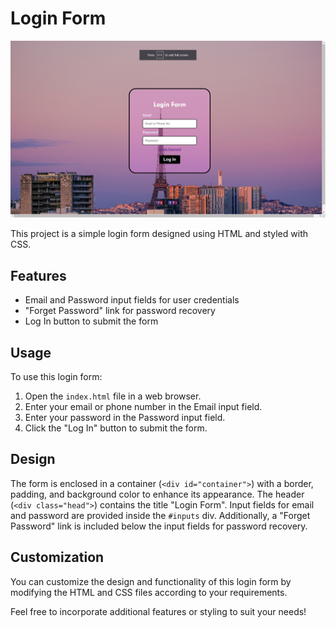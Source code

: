 # Login Form
![Image](images/Screenshot%202024-04-12%20223155.png)

This project is a simple login form designed using HTML and styled with CSS.

## Features
- Email and Password input fields for user credentials
- "Forget Password" link for password recovery
- Log In button to submit the form

## Usage
To use this login form:
1. Open the `index.html` file in a web browser.
2. Enter your email or phone number in the Email input field.
3. Enter your password in the Password input field.
4. Click the "Log In" button to submit the form.

## Design
The form is enclosed in a container (`<div id="container">`) with a border, padding, and background color to enhance its appearance. The header (`<div class="head">`) contains the title "Login Form". Input fields for email and password are provided inside the `#inputs` div. Additionally, a "Forget Password" link is included below the input fields for password recovery.

## Customization
You can customize the design and functionality of this login form by modifying the HTML and CSS files according to your requirements.

Feel free to incorporate additional features or styling to suit your needs!
